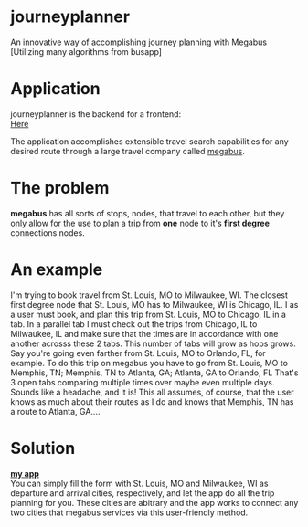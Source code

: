 journeyplanner
==============

An innovative way of accomplishing journey planning with Megabus [Utilizing many algorithms from busapp]

<h1>Application</h1>
<p>journeyplanner is the backend for a frontend:<br><tr> <a href="http://www.megabusfinder.appspot.com">Here</a>

The application accomplishes extensible travel search capabilities for any desired route through
a large travel company called <a href="http://us.megabus.com">megabus</a>.  
</p>
<h1>The problem</h1>
<p>
<b>megabus</b> has all sorts of stops, nodes, that travel to each other, but they
only allow for the use to plan a trip from <b>one</b> node to it's <b>first degree</b> connections nodes.  
</p>
<h1>
An example
</h1>
<p> I'm trying to book travel from St. Louis, MO to Milwaukee, WI.  The closest first degree node
that St. Louis, MO has to Milwaukee, WI is Chicago, IL.  I as a user must book, and plan this trip from
St. Louis, MO to Chicago, IL in a tab.  In a parallel tab I must check out the trips from Chicago, IL to Milwaukee, IL
and make sure that the times are in accordance with one another acrosss these 2 tabs.  This number of tabs will
grow as hops grows.  Say you're going even farther from St. Louis, MO to Orlando, FL, for example.  To do this trip 
on megabus you have to go from St. Louis, MO to Memphis, TN; Memphis, TN to Atlanta, GA; Atlanta, GA to Orlando, FL
That's 3 open tabs comparing multiple times over maybe even multiple days.  Sounds like a headache, and it is!
This all assumes, of course, that the user knows as much about their routes as I do and knows that Memphis, TN
has a route to Atlanta, GA....
</p>

<h1>Solution</h1>
<p>
<a href="http://www.megabusfinder.appspot.com"><b>my app</b></a><br>
You can simply fill the form with St. Louis, MO and Milwaukee, WI as departure and arrival cities, respectively, and 
let the app do all the trip planning for you.  These cities are abitrary and the app works to connect any two cities
that megabus services via this user-friendly method.</p>

